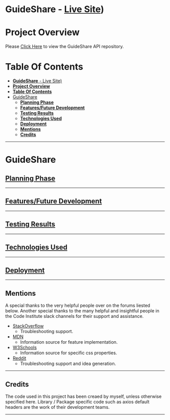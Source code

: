 # **GuideShare** - [Live Site](https://guideshare-live.herokuapp.com/))

# **Project Overview**

Please [Click Here](https://github.com/lukebinmore/guideshare-api) to view the GuideShare API repository.

# **Table Of Contents**
- [**GuideShare** - Live Site)](#guideshare---live-site)
- [**Project Overview**](#project-overview)
- [**Table Of Contents**](#table-of-contents)
- [GuideShare](#guideshare)
  - [**Planning Phase**](#planning-phase)
  - [**Features/Future Development**](#featuresfuture-development)
  - [**Testing Results**](#testing-results)
  - [**Technologies Used**](#technologies-used)
  - [**Deployment**](#deployment)
  - [**Mentions**](#mentions)
  - [**Credits**](#credits)

***

# GuideShare

## [**Planning Phase**](/docs/PLANNING.md)

***

## [**Features/Future Development**](/docs/FEATURES.md)

***

## [**Testing Results**](/docs/TESTING.md)

***

## [**Technologies Used**](/docs/TECHNOLOGIES.md)

***

## [**Deployment**](/docs/DEPLOYMENT.md)

***

## **Mentions**

A special thanks to the very helpful people over on the forums liested below. Another special thanks to the many helpful and insightful people in the Code Institute slack channels for their support and assistance.

 - [StackOverflow](https://stackoverflow.com/)
   - Troubleshooting support.
 - [MDN](https://developer.mozilla.org/en-US/)
   - Information source for feature implementation.
 - [W3Schools](https://www.w3schools.com/)
   - Information source for specific css properties.
 - [Reddit](https://www.reddit.com/)
   - Troubleshooting support and idea generation.

***

## **Credits**

The code used in this project has been creaed by myself, unless otherwise specified here. Library / Package specific code such as axios default headers are the work of their development teams.

***